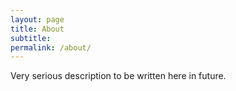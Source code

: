 ```yaml
---
layout: page
title: About
subtitle:
permalink: /about/
---
```


Very serious description to be written here in future.
